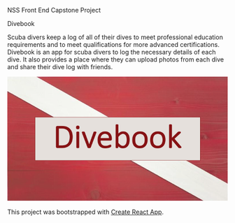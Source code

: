 NSS Front End Capstone Project

Divebook

Scuba divers keep a log of all of their dives to meet professional education requirements and to meet qualifications for more advanced certifications.  Divebook is an app for scuba divers to log the necessary details of each dive.  It also provides a place where they can upload photos from each dive and share their dive log with friends.

![alt text](https://github.com/alagrad94/divebook/blob/master/Divebook.png)

This project was bootstrapped with [Create React App](https://github.com/facebook/create-react-app).
